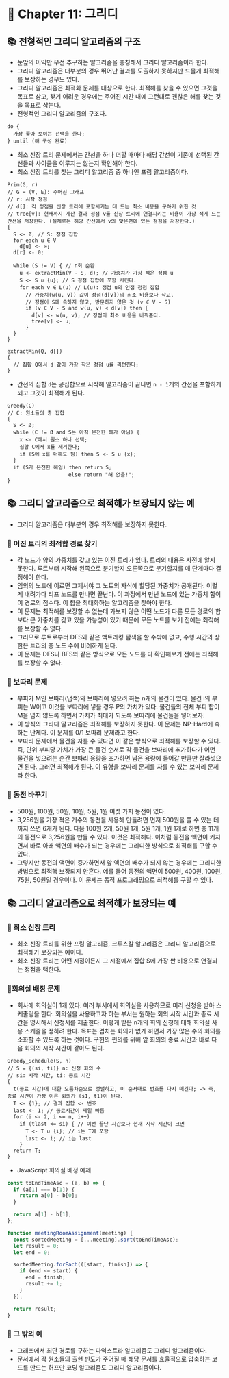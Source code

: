# 🌈 Chapter 11: 그리디

## 📚 전형적인 그리디 알고리즘의 구조
- 눈앞의 이익만 우선 추구하는 알고리즘을 총칭해서 그리디 알고리즘이라 한다.
- 그리디 알고리즘은 대부분의 경우 뛰어난 결과를 도출하지 못하지만 드믈게 최적해를 보장하는 경우도 있다.
- 그리디 알고리즘은 최적화 문제를 대상으로 한다. 최적해를 찾을 수 있으면 그것을 목표로 삼고, 찾기 어려운 경우에는 주어진 시간 내에 그런대로 괜찮은 해를 찾는 것을 목표로 삼는다.
- 전형적인 그리디 알고리즘의 구조다.

```
do {
  가장 좋아 보이는 선택을 한다;
} until (해 구성 완료)
```

- 최소 신장 트리 문제에서는 간선을 하나 더할 때마다 해당 간선이 기존에 선택된 간선들과 사이클을 이루지는 않는지 확인해야 한다.
- 최소 신장 트리를 찾는 그리디 알고리즘 중 하나인 프림 알고리즘이다.

```
Prim(G, r)
// G = (V, E): 주어진 그래프
// r: 시작 정점
// d[]: 각 정점을 신장 트리에 포함시키는 데 드는 최소 비용을 구하기 위한 것
// tree[v]: 현재까지 계산 결과 정점 v를 신장 트리에 연결시키는 비용이 가장 적게 드는 간선을 저장한다. (실제로는 해당 간선에서 v의 맞은편에 있는 정점을 저장한다.)
{
  S <- Ø; // S: 정점 집합
  for each u ∈ V
    d[u] <- ∞;
  d[r] <- 0;

  while (S != V) { // n회 순환
    u <- extractMin(V - S, d); // 가중치가 가장 적은 정점 u
    S <- S ∪ {u}; // S 정점 집합에 포함 시킨다.
    for each v ∈ L(u) // L(u): 정점 u의 인접 정점 집합
      // 가중치(w(u, v)) 값이 정점(d[v])의 최소 비용보다 작고, 
      // 정점이 S에 속하지 않고, 방문하지 않은 것 (v ∈ V - S)
      if (v ∈ V - S and w(u, v) < d[v]) then {
        d[v] <- w(u, v); // 정점의 최소 비용을 바꿔준다.
        tree[v] <- u;
      }
  }
}

extractMin(Q, d[])
{
  // 집합 Q에서 d 값이 가장 작은 정점 u를 리턴한다;
}
```

- 간선의 집합 `d`는 공집합으로 시작해 알고리즘이 끝나면 `n - 1`개의 간선을 포함하게 되고 그것이 최적해가 된다.

```
Greedy(C)
// C: 원소들의 총 집합
{
  S <- Ø;
  while (C != Ø and S는 아직 온전한 해가 아님) {
    x <- C에서 원소 하나 선택;
    집합 C에서 x를 제거한다;
    if (S에 x를 더해도 됨) then S <- S ∪ {x};
  }
  if (S가 온전한 해임) then return S;
                    else return "해 없음!";
}
```

## 📚 그리디 알고리즘으로 최적해가 보장되지 않는 예
- 그리디 알고리즘은 대부분의 경우 최적해를 보장하지 못한다.

### 🎈 이진 트리의 최적합 경로 찾기
- 각 노드가 양의 가중치를 갖고 있는 이진 트리가 있다. 트리의 내용은 사전에 알지 못한다. 루트부터 시작해 왼쪽으로 분기할지 오른쪽으로 분기할지를 매 단계마다 결정해야 한다.
- 임의의 노드에 이르면 그제서야 그 노트의 자식에 할당된 가중치가 공개된다. 이렇게 내려가다 리프 노드를 만나면 끝난다. 이 과정에서 만난 노드에 있는 가중치 합이 이 경로의 점수다. 이 합을 최대화하는 알고리즘을 찾아야 한다.
- 이 문제는 최적해를 보장할 수 없는데 가보지 않은 어떤 노드가 다른 모든 경로의 합보다 큰 가중치를 갖고 있을 가능성이 있기 때문에 모든 노드를 보기 전에는 최적해를 보장할 수 없다.
- 그러므로 루트로부터 DFS와 같은 백트래킹 탐색을 할 수밖에 없고, 수행 시간의 상한은 트리의 총 노드 수에 비례하게 된다.
- 이 문제는 DFS나 BFS와 같은 방식으로 모든 노드를 다 확인해보기 전에는 최적해를 보장할 수 없다.

### 🎈 보따리 문제
- 부피가 M인 보따리(냅색)와 보따리에 넣으려 하는 n개의 물건이 있다. 물건 i의 부피는 W이고 이것을 보따리에 넣을 경우 P의 가치가 있다. 물건들의 전체 부피 합이 M을 넘지 않도록 하면서 가치가 최대가 되도록 보따리에 물건들을 넣어보자.
- 이 방식의 그리디 알고리즘은 최적해를 보장하지 못한다. 이 문제는 NP-Hard에 속하는 난제다. 이 문제를 0/1 보따리 문제라고 한다.
- 보따리 문제에서 물건을 자를 수 있다면 이 같은 방식으로 최적해를 보장할 수 있다. 즉, 단위 부피당 가치가 가장 큰 물건 순서로 각 물건을 보따리에 추가하다가 어떤 물건을 넣으려는 순간 보따리 용량을 초가하면 남은 용량에 들어갈 만큼만 잘라넣으면 된다. 그러면 최적해가 된다. 이 유형을 보따리 문제를 자를 수 있는 보따리 문제라 한다.

### 🎈 동전 바꾸기
- 500원, 100원, 50원, 10원, 5원, 1원 여섯 가지 동전이 있다.
- 3,256원을 가장 적은 개수의 동전을 사용해 만들려면 먼저 500원을 쓸 수 있는 데까지 쓰면 6개가 된다. 다음 100원 2개, 50원 1개, 5원 1개, 1원 1개로 하면 총 11개의 동전으로 3,256원을 만들 수 있다. 이것은 최적해다. 이처럼 동전을 액면이 커지면서 바로 아래 액면의 배수가 되는 경우에는 그리디한 방식으로 최적해를 구할 수 있다.
- 그렇지만 동전의 액면이 증가하면서 앞 액면의 배수가 되지 않는 경우에는 그리디한 방법으로 최적핵 보장되지 안흔다. 예를 들어 동전의 액면이 500원, 400원, 100원, 75원, 50원일 경우이다. 이 문제는 동적 프로그래밍으로 최적해를 구할 수 있다.

## 📚 그리디 알고리즘으로 최적해가 보장되는 예

### 🎈 최소 신장 트리
- 최소 신장 트리를 위한 프림 알고리즘, 크루스칼 알고리즘은 그리디 알고리즘으로 최적해가 보장되는 예이다.
- 최소 신장 트리는 어떤 시점이든지 그 시점에서 집합 S에 가장 싼 비용으로 연결되는 정점을 택한다.

### 🎈회의실 배정 문제
- 회사에 회의실이 1개 있다. 여러 부서에서 회의실을 사용하므로 미리 신청을 받아 스케줄링을 한다. 회의실을 사용하고자 하는 부서는 원하는 회의 시작 시간과 종료 시간을 명시해서 신청서를 제출한다. 이렇게 받은 n개의 회의 신청에 대해 회의실 사용 스케줄을 정하려 한다. 목표는 겹치는 회의가 없게 하면서 가장 많은 수의 회의를 소화할 수 있도록 하는 것이다. 구현의 편의를 위해 앞 회의의 종료 시간과 바로 다음 회의의 시작 시간이 같아도 된다.

```
Greedy_Schedule(S, n)
// S = {(si, ti)} n: 신청 회의 수
// si: 시작 시간, ti: 종료 시간
{
  t(종료 시간)에 대한 오름차순으로 정렬하고, 이 순서대로 번호를 다시 매긴다; -> 즉, 종료 시간이 가장 이른 회의가 (s1, t1)이 된다.
  T <- {1}; // 결과 집합 <- 번호
  last <- 1; // 종료시간이 제일 빠름
  for (i <- 2, i <= n, i++)
    if (tlast <= si) { // 이전 끝난 시간보다 현재 시작 시간이 크면
      T <- T ∪ {i}; // i는 T에 포함
      last <- i; // i는 last
    }
  return T;
}
```

- JavaScript 회의실 배정 예제

```js
const toEndTimeAsc = (a, b) => {
  if (a[1] === b[1]) {
    return a[0] - b[0];
  }

  return a[1] - b[1];
};

function meetingRoomAssignment(meeting) {
  const sortedMeeting = [...meeting].sort(toEndTimeAsc);
  let result = 0;
  let end = 0;

  sortedMeeting.forEach(([start, finish]) => {
    if (end <= start) {
      end = finish;
      result += 1;
    }
  });

  return result;
}
```

### 🎈 그 밖의 예
- 그래프에서 최단 경로를 구하는 다익스트라 알고리즘도 그리디 알고리즘이다.
- 문서에서 각 원소들의 출현 빈도가 주어질 때 해당 문서를 효율적으로 압축하는 코드를 만드는 허프만 코딩 알고리즘도 그리디 알고리즘이다.
